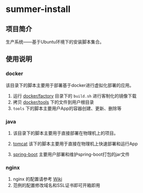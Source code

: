 # summer-install

## 项目简介

生产系统——基于Ubuntu环境下的安装脚本集合。

## 使用说明

### docker

该目录下的脚本主要用于部署基于docker进行虚拟化部署的应用。

1. 运行 [docker/factory](docker/factory) 目录下的 `build.sh` 进行客制化的镜像下载
2. 拷贝 [docker/tools](docker/tools) 下的文件到用户根目录 
3. `tools` 下的脚本主要用户App的容器创建、更新、删除等

### java

1. 该目录下的脚本主要用于直接部署在物理机上的项目。

2. [tomcat](java/tomcat) 该下的脚本主要用于直接在物理机上快速部署和运行App

3. [spring-boot](java/spring-boot)  主要用户部署和维护spring-boot打包的jar文件

### nginx

1. nginx 的配置请参考 [Wiki](https://github.com/cn-cerc/summer-install/wiki/Nginx%E9%85%8D%E7%BD%AE%E8%8C%83%E4%BE%8B) 
2. 范例的配置修改域名和SSL证书即可开箱即用


